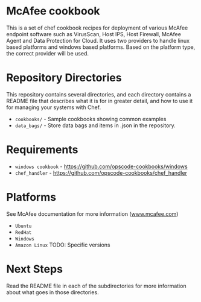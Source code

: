 McAfee cookbook
========

This is a set of chef cookbook recipes for deployment of various McAfee endpoint software such as VirusScan, Host IPS, Host Firewall, McAfee Agent and Data Protection for Cloud.
It uses two providers to handle linux based platforms and windows based platforms. Based on the platform type, the correct provider will be used.

Repository Directories
======================

This repository contains several directories, and each directory contains a README file that describes what it is for in greater detail, and how to use it for managing your systems with Chef.

* `cookbooks/` - Sample cookbooks showing common examples
* `data_bags/` - Store data bags and items in .json in the repository.

Requirements
=============
* `windows cookbook` - https://github.com/opscode-cookbooks/windows
* `chef_handler` - https://github.com/opscode-cookbooks/chef_handler

Platforms
=============
See McAfee documentation for more information (www.mcafee.com)
* `Ubuntu` 
* `RedHat`
* `Windows`
* `Amazon Linux`
TODO: Specific versions

Next Steps
==========

Read the README file in each of the subdirectories for more information about what goes in those directories.
